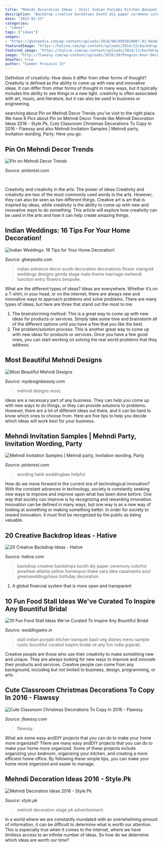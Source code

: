 ```yaml
---
title: "Mehndi Decoration Ideas : Stall Indian Punjabi Kitchen Banquet Basil Veg Dishes Menu Sample Rustic Bountiful Curated Inspire Bridal Ve Any Fun India Gujarati"
description: "Backdrop creative backdrops booth diy paper ceremony colorful pinwheel atlanta yellow homespun blake sara idea casamento azul greenweddingshoes birthday decoration"
date: "2023-01-23"
categories:
- "ideas"
tags: ["ideas"]
images:
- "https://gharpedia.com/wp-content/uploads/2018/08/0503010007-02-Wedding-Entrance-Function-Decor-Ideas-with-Yellow-Flowers.jpg"
featuredImage: "https://hative.com/wp-content/uploads/2014/12/backdrop-ideas/12-creative-backdrop-ideas.jpg"
featured_image: "https://hative.com/wp-content/uploads/2014/12/backdrop-ideas/12-creative-backdrop-ideas.jpg"
image: "http://flawssy.com/wp-content/uploads/2016/10/Penguin-Door-Decoration-Ideas.jpg"
ShowToc: true
author: "Summer Prosacco IV"
---
```



Definition of creativity: How does it differ from other forms of thought?
Creativity is defined as the ability to come up with new and innovative ideas. It can differ from other forms of thought in many ways, but it typically includes the ability to see things in a new light. creativity is often associated with art, music, and literature, but it can also be used in business or engineering.

	

		
searching about Pin on Mehndi Decor Trends you've visit to the right place. We have 8 Pics about Pin on Mehndi Decor Trends like Mehndi Decoration Ideas 2016 - Style.Pk, Cute Classroom Christmas Decorations To Copy In 2016 - Flawssy and also Mehndi Invitation Samples | Mehndi party, Invitation wording, Party. Here you go:
		
    
## Pin On Mehndi Decor Trends

<img loading=lazy src="https://i.pinimg.com/736x/f1/e4/37/f1e437e18690ebcd07b8068a8342c6f3.jpg" onerror="this.onerror=null;this.src='https://tse3.mm.bing.net/th?id=OIP.sMop3eLeiGKVC6wYnDSu1QHaLG&amp;pid=15.1';" alt="Pin on Mehndi Decor Trends">

_Source: pinterest.com_

>. 

	

Creativity and creativity in the arts: The power of ideas
Creativity and creativity are two of the most commonly used words in the arts. However, they can also be seen as two different things. Creative art is art that is inspired by ideas, while creativity is the ability to come up with new and innovative ways to do something. This article will explore how creativity can be used in the arts and how it can help create amazing things.

    
## Indian Weddings: 16 Tips For Your Home Decoration!

<img loading=lazy src="https://gharpedia.com/wp-content/uploads/2018/08/0503010007-02-Wedding-Entrance-Function-Decor-Ideas-with-Yellow-Flowers.jpg" onerror="this.onerror=null;this.src='https://tse2.mm.bing.net/th?id=OIP.vPqj_gbu7gO1T-4928WSNwHaLr&amp;pid=15.1';" alt="Indian Weddings: 16 Tips for Your Home Decoration!">

_Source: gharpedia.com_

>indian entrance decor south decoration decorations flower marigold weddings designs genda stage mala theme marriage mehendi function entry flowers bespoke. 

	

What are the different types of ideas?
Ideas are everywhere. Whether it’s on a T-shirt, in your head, or on the internet, there are always new and innovative ways to approach problems and solve problems. 
There are many types of ideas, but here are three that stand out the most to me: 
1. The brainstorming method: This is a great way to come up with new ideas for products or services. Simply take some time and brainstorm all of the different options until you have a few that you like the best.
2. The problem/solution process: This is another great way to come up with new ideas for products or services. Once you have a few good ones, you can start working on solving the real world problems that they address. 

    
## Most Beautiful Mehndi Designs

<img loading=lazy src="http://www.mydesignbeauty.com/wp-content/uploads/2015/07/Beautiful-Mehndi-Designs-by-mydesignbeauty-8.jpg" onerror="this.onerror=null;this.src='https://tse1.mm.bing.net/th?id=OIP.DX5X7MGgptr3qLJGhr-nPQHaFr&amp;pid=15.1';" alt="Most Beautiful Mehndi Designs">

_Source: mydesignbeauty.com_

>mehndi designs most. 

	

Ideas are a necessary part of any business. They can help you come up with new ways to do things, or they can provide solutions to problems. However, there are a lot of different ideas out there, and it can be hard to know which ones to choose from. Here are five tips to help you decide which ideas will work best for your business.

    
## Mehndi Invitation Samples | Mehndi Party, Invitation Wording, Party

<img loading=lazy src="https://i.pinimg.com/736x/29/b8/56/29b8568e88f58d7385aae7ba5bed8863.jpg" onerror="this.onerror=null;this.src='https://tse3.mm.bing.net/th?id=OIP.CO_FUkX9ghDVtlMnKFDU9AHaKQ&amp;pid=15.1';" alt="Mehndi Invitation Samples | Mehndi party, Invitation wording, Party">

_Source: pinterest.com_

>wording haldi weddingbee helpful. 

	

How do we move forward in the current era of technological innovation? With the constant advances in technology, society is constantly seeking new ways to improve and improve upon what has been done before. One way that society can improve is by recognizing and rewarding innovation. Innovation can be defined in many ways, but one way is as a new way of looking at something or making something better. In order for society to reward innovation, it must first be recognized by the public as being valuable.

    
## 20 Creative Backdrop Ideas - Hative

<img loading=lazy src="https://hative.com/wp-content/uploads/2014/12/backdrop-ideas/12-creative-backdrop-ideas.jpg" onerror="this.onerror=null;this.src='https://tse3.mm.bing.net/th?id=OIP.HkcXLcDEJks70aM4SFXESgHaID&amp;pid=15.1';" alt="20 Creative Backdrop Ideas - Hative">

_Source: hative.com_

>backdrop creative backdrops booth diy paper ceremony colorful pinwheel atlanta yellow homespun blake sara idea casamento azul greenweddingshoes birthday decoration. 

	

1. A global financial system that is more open and transparent 

    
## 10 Fun Food Stall Ideas We&#039;ve Curated To Inspire Any Bountiful Bridal

<img loading=lazy src="https://cdn0.weddingwire.in/img_g/articulos-india/2019/non-troncales/food-stall-ideas/basil-kitchen-food-stall-rustic-pots.jpg" onerror="this.onerror=null;this.src='https://tse4.mm.bing.net/th?id=OIP.hQYa-JD6poxCISw36-cJqgHaFW&amp;pid=15.1';" alt="10 Fun Food Stall Ideas We&#039;ve Curated To Inspire Any Bountiful Bridal">

_Source: weddingwire.in_

>stall indian punjabi kitchen banquet basil veg dishes menu sample rustic bountiful curated inspire bridal ve any fun india gujarati. 

	

Creative people are those who use their creativity to make something new and unique. They are always looking for new ways to improve and innovate their products and services. Creative people can come from any background, including but not limited to business, design, programming, or arts.

    
## Cute Classroom Christmas Decorations To Copy In 2016 - Flawssy

<img loading=lazy src="http://flawssy.com/wp-content/uploads/2016/10/Penguin-Door-Decoration-Ideas.jpg" onerror="this.onerror=null;this.src='https://tse3.mm.bing.net/th?id=OIP.gqDgDOR57x-8JvH05Rc_ggHaJ3&amp;pid=15.1';" alt="Cute Classroom Christmas Decorations To Copy In 2016 - Flawssy">

_Source: flawssy.com_

>flawssy. 

	

What are some easy andDIY projects that you can do to make your home more organized?
There are many easy andDIY projects that you can do to make your home more organized. Some of these projects include organizing your bedroom, organizing your kitchen, and creating a more efficient home office. By following these simple tips, you can make your home more organized and easier to manage.

    
## Mehndi Decoration Ideas 2016 - Style.Pk

<img loading=lazy src="https://style.pk/wp-content/uploads/2015/12/Mehndi-Decoration-Ideas-2016-stage.jpg" onerror="this.onerror=null;this.src='https://tse4.mm.bing.net/th?id=OIP.xi_zDXkaD_jptKNcHBYQhAHaLH&amp;pid=15.1';" alt="Mehndi Decoration Ideas 2016 - Style.Pk">

_Source: style.pk_

>mehndi decoration stage pk advertisement. 

	

In a world where we are constantly inundated with an overwhelming amount of information, it can be difficult to determine what is worth our attention. This is especially true when it comes to the internet, where we have limitless access to an infinite number of ideas. So how do we determine which ideas are worth our time?

